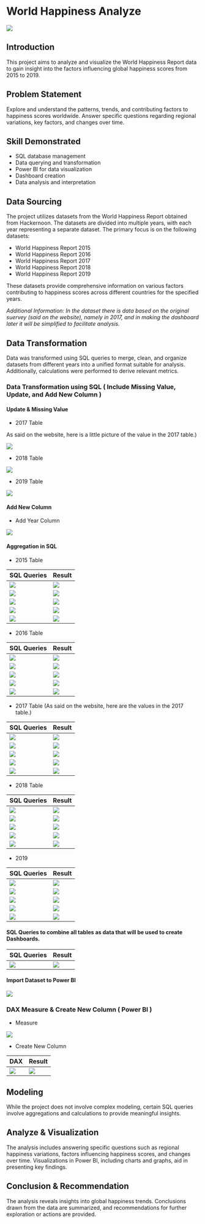 # World Happiness Analyze

![](wh_hero.jpg)

## Introduction

This project aims to analyze and visualize the World Happiness Report data to gain insight into the factors influencing global happiness scores from 2015 to 2019.

## Problem Statement

Explore and understand the patterns, trends, and contributing factors to happiness scores worldwide. Answer specific questions regarding regional variations, key factors, and changes over time.

## Skill Demonstrated

- SQL database management
- Data querying and transformation
- Power BI for data visualization
- Dashboard creation
- Data analysis and interpretation

## Data Sourcing

The project utilizes datasets from the World Happiness Report obtained from Hackernoon. The datasets are divided into multiple years, with each year representing a separate dataset. The primary focus is on the following datasets:

- World Happiness Report 2015
- World Happiness Report 2016
- World Happiness Report 2017
- World Happiness Report 2018
- World Happiness Report 2019

These datasets provide comprehensive information on various factors contributing to happiness scores across different countries for the specified years.

_Additional Information: In the dataset there is data based on the original suervey (said on the website), namely in 2017, and in making the dashboard later it will be simplified to facilitate analysis._

## Data Transformation

Data was transformed using SQL queries to merge, clean, and organize datasets from different years into a unified format suitable for analysis. Additionally, calculations were performed to derive relevant metrics.

### Data Transformation using SQL ( Include Missing Value, Update, and Add New Column )

#### Update & Missing Value

- 2017 Table

As said on the website, here is a little picture of the value in the 2017 table.)

![](add_update_2017.png)

- 2018 Table

![](add_update_2018.png)

- 2019 Table

![](add_update_2019.png)

#### Add New Column

- Add Year Column

![](sql_add_year_column.png)

#### Aggregation in SQL

- 2015 Table

| SQL Queries | Result |
|----------|----------|
| ![](2015/sql_1_2015.png) | ![](2015/1_2015.png) |
| ![](2015/sql_2_2015.png) | ![](2015/2_2015.png) |
| ![](2015/sql_3_2015.png) | ![](2015/3_2015.png) |
| ![](2015/sql_4_2015.png) | ![](2015/4_2015.png) |
| ![](2015/sql_5_2015.png) | ![](2015/5_2015.png) |

- 2016 Table

| SQL Queries | Result |
|----------|----------|
| ![](2016/sql_1_2016.png) | ![](2016/1_2016.png) |
| ![](2016/sql_2_2016.png) | ![](2016/2_2016.png) |
| ![](2016/sql_3_2016.png) | ![](2016/3_2016.png) |
| ![](2016/sql_4_2016.png) | ![](2016/4_2016.png) |
| ![](2016/sql_5_2016.png) | ![](2016/5_2016.png) |

- 2017 Table (As said on the website, here are the values in the 2017 table.)

| SQL Queries | Result |
|----------|----------|
| ![](2017/sql_1_2017.png) | ![](2017/1_2017.png) |
| ![](2017/sql_2_2017.png) | ![](2017/2_2017.png) |
| ![](2017/sql_3_2017.png) | ![](2017/3_2017.png) |
| ![](2017/sql_4_2017.png) | ![](2017/4_2017.png) |
| ![](2017/sql_5_2017.png) | ![](2017/5_2017.png) |

- 2018 Table

| SQL Queries | Result |
|----------|----------|
| ![](2018/sql_1_2018.png) | ![](2018/1_2018.png) |
| ![](2018/sql_2_2018.png) | ![](2018/2_2018.png) |
| ![](2018/sql_3_2018.png) | ![](2018/3_2018.png) |
| ![](2018/sql_4_2018.png) | ![](2018/4_2018.png) |
| ![](2018/sql_5_2018.png) | ![](2018/5_2018.png) |

- 2019

| SQL Queries | Result |
|----------|----------|
| ![](2019/sql_1_2019.png) | ![](2019/1_2019.png) |
| ![](2019/sql_2_2019.png) | ![](2019/2_2019.png) |
| ![](2019/sql_3_2019.png) | ![](2019/3_2019.png) |
| ![](2019/sql_4_2019.png) | ![](2019/4_2019.png) |
| ![](2019/sql_5_2019.png) | ![](2019/5_2019.png) |

#### SQL Queries to combine all tables as data that will be used to create Dashboards.

| SQL Queries | Result |
|----------|----------|
| ![](sql_dashboard.png) | ![](dashboard_dataset.png) |

#### Import Dataset to Power BI 

![](import_powerbi.png)

### DAX Measure & Create New Column ( Power BI )

- Measure

![](measure_powerbi.png)

- Create New Column

| DAX | Result |
|----------|----------|
| ![](column_powerbi.png) | ![](new_column_powerbi.png) |

## Modeling

While the project does not involve complex modeling, certain SQL queries involve aggregations and calculations to provide meaningful insights.

## Analyze & Visualization

The analysis includes answering specific questions such as regional happiness variations, factors influencing happiness scores, and changes over time. Visualizations in Power BI, including charts and graphs, aid in presenting key findings.

## Conclusion & Recommendation

The analysis reveals insights into global happiness trends. Conclusions drawn from the data are summarized, and recommendations for further exploration or actions are provided.
